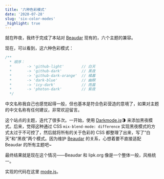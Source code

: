 ```yaml
---
title: '六种色彩模式'
date: '2020-07-28'
slug: 'six-color-modes'
_highlight: true
---
```


就在昨夜，我终于完成了本站对 [Beaudar](https://beaudar.lipk.org) 现有的，六个主题的兼容。

现在，可以看到，这六种色彩模式：

```javascript
/**
  * 顺序：
  *       -> 'github-light'        // 白天
  *       -> 'github-dark'         // 黑夜
  *       -> 'github-dark-orange'  // 橘暮
  *       -> 'dark-blue'           // 幽瞑
  *       -> 'icy-dark'            // 雨晨
  *       -> 'photon-dark'         // 紫夜
  */
```

中文名称我自己也感觉起得一般，但也基本是符合色彩营造的意境了，如果对主题的中文名称有任何建议，非常欢迎留言。

这个站点的主题，迭代了很多次。一开始，使用 [Darkmode.js](http://github.com/sandoche/Darkmode.js)🌗 来添加黑夜模式。后来，觉得这种通过 CSS `mix-blend-mode: difference` 实现黑夜模式的方式太过于不可控了，然后就将所有的关于色彩的 CSS 都整理了出来，写了“白天”和“黑夜”两个模式。因为维护 [Beaudar](https://beaudar.lipk.org) 的关系，心想着要不直接适配 Beaudar 的所有主题吧~

最终结果就是现在这个情况——Beaudar 和 lipk.org 像是一个整体一般，风格统一。

实现的代码在这里 [mode.js](https://github.com/zsdycs/lipk.org/blob/master/static/js/mode.js)。
